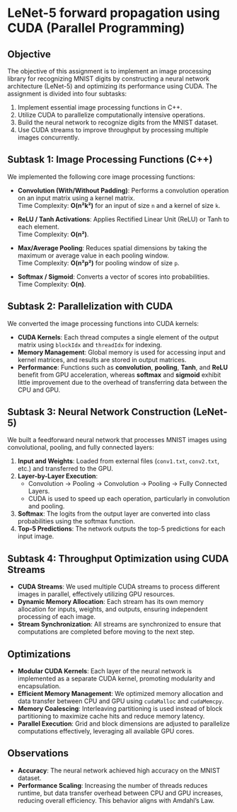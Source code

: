 # LeNet-5 forward propagation using CUDA (Parallel Programming)

## Objective

The objective of this assignment is to implement an image processing library for recognizing MNIST digits by constructing a neural network architecture (LeNet-5) and optimizing its performance using CUDA. The assignment is divided into four subtasks:

1. Implement essential image processing functions in C++.
2. Utilize CUDA to parallelize computationally intensive operations.
3. Build the neural network to recognize digits from the MNIST dataset.
4. Use CUDA streams to improve throughput by processing multiple images concurrently.

## Subtask 1: Image Processing Functions (C++)

We implemented the following core image processing functions:

- **Convolution (With/Without Padding)**: Performs a convolution operation on an input matrix using a kernel matrix.  
  Time Complexity: **O(n²k²)** for an input of size `n` and a kernel of size `k`.

- **ReLU / Tanh Activations**: Applies Rectified Linear Unit (ReLU) or Tanh to each element.  
  Time Complexity: **O(n²)**.

- **Max/Average Pooling**: Reduces spatial dimensions by taking the maximum or average value in each pooling window.  
  Time Complexity: **O(n²p²)** for pooling window of size `p`.

- **Softmax / Sigmoid**: Converts a vector of scores into probabilities.  
  Time Complexity: **O(n)**.

## Subtask 2: Parallelization with CUDA

We converted the image processing functions into CUDA kernels:

- **CUDA Kernels**: Each thread computes a single element of the output matrix using `blockIdx` and `threadIdx` for indexing.
- **Memory Management**: Global memory is used for accessing input and kernel matrices, and results are stored in output matrices.
- **Performance**: Functions such as **convolution**, **pooling**, **Tanh**, and **ReLU** benefit from GPU acceleration, whereas **softmax** and **sigmoid** exhibit little improvement due to the overhead of transferring data between the CPU and GPU.

## Subtask 3: Neural Network Construction (LeNet-5)

We built a feedforward neural network that processes MNIST images using convolutional, pooling, and fully connected layers:

1. **Input and Weights**: Loaded from external files (`conv1.txt`, `conv2.txt`, etc.) and transferred to the GPU.
2. **Layer-by-Layer Execution**:
    - Convolution -> Pooling -> Convolution -> Pooling -> Fully Connected Layers.
    - CUDA is used to speed up each operation, particularly in convolution and pooling.
3. **Softmax**: The logits from the output layer are converted into class probabilities using the softmax function.
4. **Top-5 Predictions**: The network outputs the top-5 predictions for each input image.

## Subtask 4: Throughput Optimization using CUDA Streams

- **CUDA Streams**: We used multiple CUDA streams to process different images in parallel, effectively utilizing GPU resources.
- **Dynamic Memory Allocation**: Each stream has its own memory allocation for inputs, weights, and outputs, ensuring independent processing of each image.
- **Stream Synchronization**: All streams are synchronized to ensure that computations are completed before moving to the next step.

## Optimizations

- **Modular CUDA Kernels**: Each layer of the neural network is implemented as a separate CUDA kernel, promoting modularity and encapsulation.
- **Efficient Memory Management**: We optimized memory allocation and data transfer between CPU and GPU using `cudaMalloc` and `cudaMemcpy`.
- **Memory Coalescing**: Interleaving partitioning is used instead of block partitioning to maximize cache hits and reduce memory latency.
- **Parallel Execution**: Grid and block dimensions are adjusted to parallelize computations effectively, leveraging all available GPU cores.

## Observations

- **Accuracy**: The neural network achieved high accuracy on the MNIST dataset.
- **Performance Scaling**: Increasing the number of threads reduces runtime, but data transfer overhead between CPU and GPU increases, reducing overall efficiency. This behavior aligns with Amdahl’s Law.
